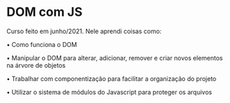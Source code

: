 # DOM com JS

Curso feito em junho/2021. Nele aprendi coisas como:

• Como funciona o DOM

• Manipular o DOM para alterar, adicionar, remover e criar novos elementos na árvore de objetos

• Trabalhar com componentização para facilitar a organização do projeto

• Utilizar o sistema de módulos do Javascript para proteger os arquivos
